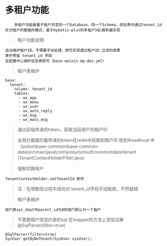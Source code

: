 # 多租户功能

        多租户功能是基于租户共享同一个Database、同一个Schema，但在表中通过tenant_id区分租户的数据的模式，基于mybatis-plus的多租户SQL解析器实现

>租户功能说明

    自动维护租户ID，不需要手动处理，即可实现通过租户ID 过滤的效果
    表中预留 tenant_id 字段
    在配置中心维护这张表即可（base-weixin-mp-dev.yml）

>租户表维护

    base:
      tenant:
        column: tenant_id
        tables:
          - wx_app
          - wx_menu
          - wx_user
          - wx_auto_reply
          - wx_msg
          - wx_mass_msg
          
>通过前端传递的token，获取当前用户的租户ID

>全局拦截器拦截传递的token在redis中获取到租户ID 放到theadlocal 中
（joolun\base-common\base-common-data\src\main\java\com\joolun\cloud\common\data\tenant
\TenantContextHolderFilter.java）

>强制切换租户

    TenantContextHolder.setTenantId 即可

>注：在增删改过程中请勿对 tenant_id字段手动赋值，不然报错

>租户表维护

    部门表sys_dept中parent_id为0的部门默认为一个租户

>不需要租户信息约束的sql
在mapper的方法上添加注解@SqlParser(filter=true)

    @SqlParser(filter=true)
    SysUser getByNoTenant(SysUser sysUser);